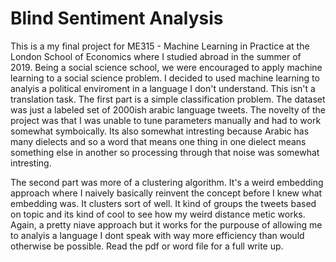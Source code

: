 # Blind Sentiment Analysis 

This is a my final project for ME315 - Machine Learning in Practice at the London School of Economics where I studied abroad in the summer of 2019. Being a social science school, we were encouraged to apply machine learning to a social science problem. I decided to used machine learning to analyis a political enviroment in a language I don't understand. This isn't a translation task. The first part is a simple classification problem. The dataset was just a labeled set of 2000ish arabic language tweets. The novelty of the project was that I was unable to tune parameters manually and had to work somewhat symboically. Its also somewhat intresting because Arabic has many dielects and so a word that means one thing in one dielect means something else in another so processing through that noise was somewhat intresting. 

The second part was more of a clustering algorithm. It's a weird embedding approach where I naively basically reinvent the concept before I knew what embedding was. It clusters sort of well. It kind of groups the tweets based on topic and its kind of cool to see how my weird distance metic works. Again, a pretty niave approach but it works for the purpouse of allowing me to analyis a language I dont speak with way more efficiency than would otherwise be possible. Read the pdf or word file for a full write up. 